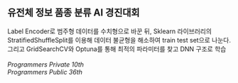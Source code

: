 ## 유전체 정보 품종 분류 AI 경진대회
Label Encoder로 범주형 데이터를 수치형으로 바꾼 뒤, Sklearn 라이브러리의 StratifiedShuffleSplit를 이용해 데이터 불균형을 해소하여 train test set으로 나눈다. 그리고 GridSearchCV와 Optuna를 통해 최적의 파라미터를 찾고 DNN 구조로 학습
<br>
<br>
*Programmers Private 10th*
<br>
*Programmers Public 36th*
